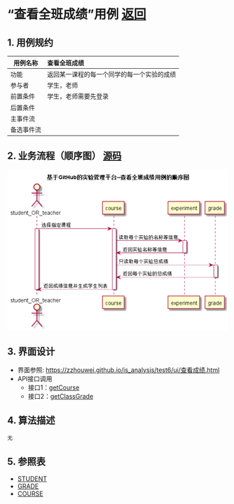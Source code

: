 <!-- markdownlint-disable MD033-->
<!-- 禁止MD033类型的警告 https://www.npmjs.com/package/markdownlint -->

# “查看全班成绩”用例 [返回](./README.md)
## 1. 用例规约

|用例名称|查看全班成绩|
|-------|:-------------|
|功能|返回某一课程的每一个同学的每一个实验的成绩|
|参与者|学生，老师|
|前置条件|学生，老师需要先登录|
|后置条件| |
|主事件流| |
|备选事件流| |

## 2. 业务流程（顺序图） [源码](./src/chakanquanbanchengji.puml)
![查看全班成绩](./chakanquanbanchengji.png) 

## 3. 界面设计
- 界面参照: https://zzhouwei.github.io/is_analysis/test6/ui/查看成绩.html
- API接口调用
    - 接口1：[getCourse](./getCourse.md) 
    - 接口2：[getClassGrade](./getClassGrade.md)
    

## 4. 算法描述
    无
    
## 5. 参照表
- [STUDENT](./数据库设计.md/#STUDENT)
- [GRADE](./数据库设计.md/#GRADE)
- [COURSE](./数据库设计.md/#COURSE)
